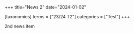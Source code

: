 +++
title="News 2"
date="2024-01-02"

[taxonomies]
terms = ["23/24 T2"]
categories = ["Test"]
+++

2nd news item